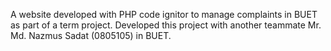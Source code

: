 A website developed with PHP code ignitor to manage complaints in BUET as part of a term project. Developed this project with another teammate Mr. Md. Nazmus Sadat (0805105) in BUET. 
